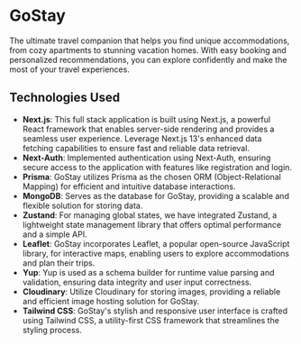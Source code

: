 # GoStay

The ultimate travel companion that helps you find unique accommodations, from cozy apartments to stunning vacation homes. With easy booking and personalized recommendations, you can explore confidently and make the most of your travel experiences.

## Technologies Used

- **Next.js**: This full stack application is built using Next.js, a powerful React framework that enables server-side rendering and provides a seamless user experience. Leverage Next.js 13's enhanced data fetching capabilities to ensure fast and reliable data retrieval.
- **Next-Auth**: Implemented authentication using Next-Auth, ensuring secure access to the application with features like registration and login.
- **Prisma**: GoStay utilizes Prisma as the chosen ORM (Object-Relational Mapping) for efficient and intuitive database interactions.
- **MongoDB**: Serves as the database for GoStay, providing a scalable and flexible solution for storing data.
- **Zustand**: For managing global states, we have integrated Zustand, a lightweight state management library that offers optimal performance and a simple API.
- **Leaflet**: GoStay incorporates Leaflet, a popular open-source JavaScript library, for interactive maps, enabling users to explore accommodations and plan their trips.
- **Yup**: Yup is used as a schema builder for runtime value parsing and validation, ensuring data integrity and user input correctness.
- **Cloudinary**: Utilize Cloudinary for storing images, providing a reliable and efficient image hosting solution for GoStay.
- **Tailwind CSS**: GoStay's stylish and responsive user interface is crafted using Tailwind CSS, a utility-first CSS framework that streamlines the styling process.
